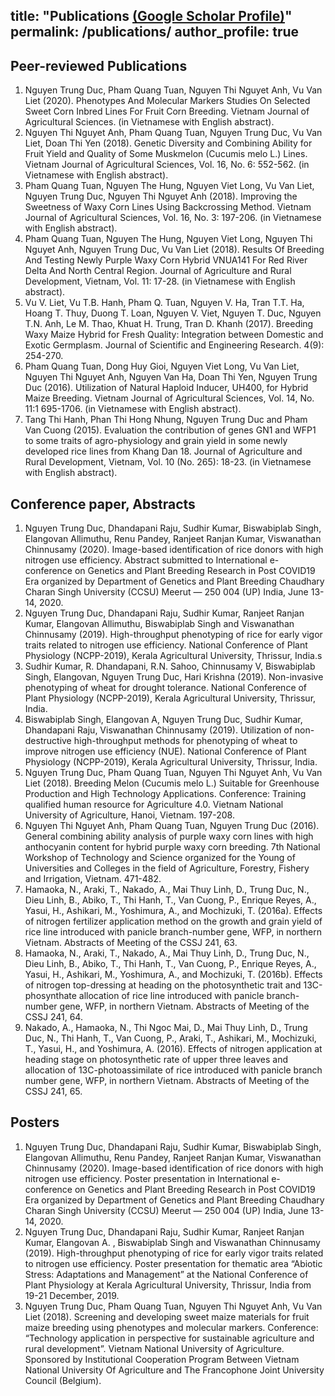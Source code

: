 title: "Publications [(Google Scholar Profile)](https://scholar.google.com/citations?user=pHjqnKIAAAAJ&hl=en)"
permalink: /publications/
author_profile: true
---

## Peer-reviewed Publications
1.	Nguyen Trung Duc, Pham Quang Tuan, Nguyen Thi Nguyet Anh, Vu Van Liet (2020). Phenotypes And Molecular Markers Studies On Selected Sweet Corn Inbred Lines For Fruit Corn Breeding. Vietnam Journal of Agricultural Sciences. (in Vietnamese with English abstract).
2.	Nguyen Thi Nguyet Anh, Pham Quang Tuan, Nguyen Trung Duc, Vu Van Liet, Doan Thi Yen (2018). Genetic Diversity and Combining Ability for Fruit Yield and Quality of Some Muskmelon (Cucumis melo L.) Lines. Vietnam Journal of Agricultural Sciences, Vol. 16, No. 6: 552-562. (in Vietnamese with English abstract).
3.	Pham Quang Tuan, Nguyen The Hung, Nguyen Viet Long, Vu Van Liet, Nguyen Trung Duc, Nguyen Thi Nguyet Anh (2018). Improving the Sweetness of Waxy Corn Lines Using Backcrossing Method. Vietnam Journal of Agricultural Sciences, Vol. 16, No. 3: 197-206. (in Vietnamese with English abstract).
4.	Pham Quang Tuan, Nguyen The Hung, Nguyen Viet Long, Nguyen Thi Nguyet Anh, Nguyen Trung Duc, Vu Van Liet (2018). Results Of Breeding And Testing Newly Purple Waxy Corn Hybrid VNUA141 For Red River Delta And North Central Region. Journal of Agriculture and Rural Development, Vietnam, Vol. 11: 17-28. (in Vietnamese with English abstract).
5.	Vu V. Liet, Vu T.B. Hanh, Pham Q. Tuan, Nguyen V. Ha, Tran T.T. Ha, Hoang T. Thuy, Duong T. Loan, Nguyen V. Viet, Nguyen T. Duc, Nguyen T.N. Anh, Le M. Thao, Khuat H. Trung, Tran D. Khanh (2017). Breeding Waxy Maize Hybrid for Fresh Quality: Integration between Domestic and Exotic Germplasm. Journal of Scientific and Engineering Research. 4(9): 254-270.
6.	Pham Quang Tuan, Dong Huy Gioi, Nguyen Viet Long, Vu Van Liet, Nguyen Thi Nguyet Anh, Nguyen Van Ha, Doan Thi Yen, Nguyen Trung Duc (2016). Utilization of Natural Haploid Inducer, UH400, for Hybrid Maize Breeding. Vietnam Journal of Agricultural Sciences, Vol. 14, No. 11:1 695-1706. (in Vietnamese with English abstract).
7.	Tang Thi Hanh, Phan Thi Hong Nhung, Nguyen Trung Duc and Pham Van Cuong (2015). Evaluation the contribution of genes GN1 and WFP1 to some traits of agro-physiology and grain yield in some newly developed rice lines from Khang Dan 18. Journal of Agriculture and Rural Development, Vietnam, Vol. 10 (No. 265): 18-23.  (in Vietnamese with English abstract).

## Conference paper, Abstracts
1.	Nguyen Trung Duc, Dhandapani Raju, Sudhir Kumar, Biswabiplab Singh, Elangovan Allimuthu, Renu Pandey, Ranjeet  Ranjan  Kumar, Viswanathan Chinnusamy (2020). Image-based identification of rice donors with high nitrogen use efficiency. Abstract submitted to International e-conference on Genetics and Plant Breeding Research in Post COVID19 Era organized by Department of Genetics and Plant Breeding Chaudhary Charan Singh University (CCSU) Meerut — 250 004 (UP) India, June 13-14, 2020.
2.	Nguyen Trung Duc, Dhandapani Raju, Sudhir Kumar, Ranjeet Ranjan Kumar, Elangovan Allimuthu, Biswabiplab Singh and Viswanathan Chinnusamy (2019). High-throughput phenotyping of rice for early vigor traits related to nitrogen use efficiency. National Conference of Plant Physiology (NCPP-2019), Kerala Agricultural University, Thrissur, India.s
3.	Sudhir Kumar, R. Dhandapani, R.N. Sahoo, Chinnusamy V, Biswabiplab Singh, Elangovan, Nguyen Trung Duc, Hari Krishna (2019). Non-invasive phenotyping of wheat for drought tolerance. National Conference of Plant Physiology (NCPP-2019), Kerala Agricultural University, Thrissur, India.
4.	Biswabiplab Singh, Elangovan A, Nguyen Trung Duc, Sudhir Kumar, Dhandapani Raju, Viswanathan Chinnusamy (2019). Utilization of non-destructive high-throughput methods for phenotyping of wheat to improve nitrogen use efficiency (NUE). National Conference of Plant Physiology (NCPP-2019), Kerala Agricultural University, Thrissur, India.
5.	Nguyen Trung Duc, Pham Quang Tuan, Nguyen Thi Nguyet Anh, Vu Van Liet (2018). Breeding Melon (Cucumis melo L.) Suitable for Greenhouse Production and High Technology Applications. Conference: Training qualified human resource for Agriculture 4.0. Vietnam National University of Agriculture, Hanoi, Vietnam. 197-208.
6.	Nguyen Thi Nguyet Anh, Pham Quang Tuan, Nguyen Trung Duc (2016). General combining ability analysis of purple waxy corn lines with high anthocyanin content for hybrid purple waxy corn breeding. 7th National Workshop of Technology and Science organized for the Young of Universities and Colleges in the field of Agriculture, Forestry, Fishery and Irrigation, Vietnam. 471-482.
7.	Hamaoka, N., Araki, T., Nakado, A., Mai Thuy Linh, D., Trung Duc, N., Dieu Linh, B., Abiko, T., Thi Hanh, T., Van Cuong, P., Enrique Reyes, A., Yasui, H., Ashikari, M., Yoshimura, A., and Mochizuki, T. (2016a). Effects of nitrogen fertilizer application method on the growth and grain yield of rice line introduced with panicle branch-number gene, WFP, in northern Vietnam. Abstracts of Meeting of the CSSJ 241, 63.
8.	Hamaoka, N., Araki, T., Nakado, A., Mai Thuy Linh, D., Trung Duc, N., Dieu Linh, B., Abiko, T., Thi Hanh, T., Van Cuong, P., Enrique Reyes, A., Yasui, H., Ashikari, M., Yoshimura, A., and Mochizuki, T. (2016b). Effects of nitrogen top-dressing at heading on the photosynthetic trait and 13C-phosynthate allocation of rice line introduced with panicle branch-number gene, WFP, in northern Vietnam. Abstracts of Meeting of the CSSJ 241, 64.
9.	Nakado, A., Hamaoka, N., Thi Ngoc Mai, D., Mai Thuy Linh, D., Trung Duc, N., Thi Hanh, T., Van Cuong, P., Araki, T., Ashikari, M., Mochizuki, T., Yasui, H., and Yoshimura, A. (2016). Effects of nitrogen application at heading stage on photosynthetic rate of upper three leaves and allocation of 13C-photoassimilate of rice introduced with panicle branch number gene, WFP, in northern Vietnam. Abstracts of Meeting of the CSSJ 241, 65.

## Posters
1.	Nguyen Trung Duc, Dhandapani Raju, Sudhir Kumar, Biswabiplab Singh, Elangovan Allimuthu, Renu Pandey, Ranjeet  Ranjan  Kumar, Viswanathan Chinnusamy (2020). Image-based identification of rice donors with high nitrogen use efficiency. Poster presentation in International e-conference on Genetics and Plant Breeding Research in Post COVID19 Era organized by Department of Genetics and Plant Breeding Chaudhary Charan Singh University (CCSU) Meerut — 250 004 (UP) India, June 13-14, 2020.
2.	Nguyen Trung Duc, Dhandapani Raju, Sudhir Kumar, Ranjeet Ranjan Kumar, Elangovan A. , Biswabiplab Singh and Viswanathan Chinnusamy (2019). High-throughput phenotyping of rice for early vigor traits related to nitrogen use efficiency. Poster presentation for thematic area “Abiotic Stress: Adaptations and Management” at the National Conference of Plant Physiology at Kerala Agricultural University, Thrissur, India from 19-21 December, 2019.
3.	Nguyen Trung Duc, Pham Quang Tuan, Nguyen Thi Nguyet Anh, Vu Van Liet (2018). Screening and developing sweet maize materials for fruit maize breeding using phenotypes and molecular markers. Conference: “Technology application in perspective for sustainable agriculture and rural development”. Vietnam National University of Agriculture. Sponsored by Institutional Cooperation Program Between Vietnam National University Of Agriculture and The Francophone Joint University Council (Belgium).
